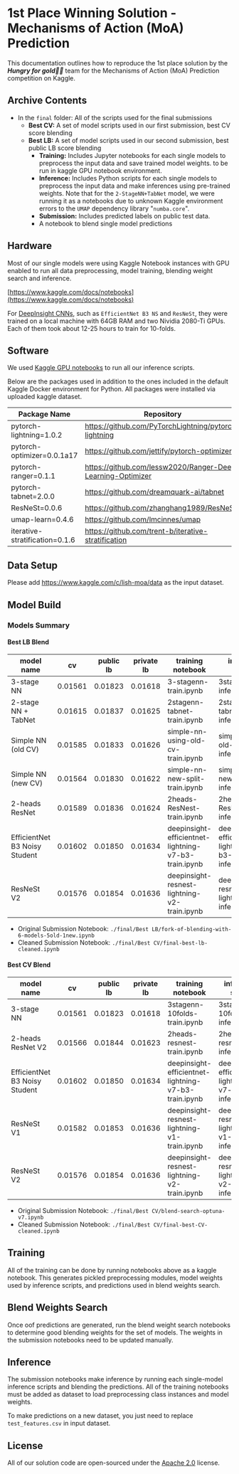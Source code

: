 # 1st Place Winning Solution - Mechanisms of Action (MoA) Prediction

This documentation outlines how to reproduce the 1st place solution by the ***Hungry for gold🥇🥇*** team for the Mechanisms of Action (MoA) Prediction competition on Kaggle.

## Archive Contents

- In the `final` folder: All of the scripts used for the final submissions
    - **Best CV:** A set of model scripts used in our first submission, best CV score blending
    - **Best LB:** A set of model scripts used in our second submission, best public LB score blending
        - **Training:** Includes Jupyter notebooks for each single models to preprocess the input data and save trained model weights. to be run in kaggle GPU notebook environment.
        - **Inference:** Includes Python scripts for each single models to preprocess the input data and make inferences using pre-trained weights. Note that for the `2-StageNN+TabNet` model, we were running it as a notebooks due to unknown Kaggle environment errors to the `UMAP` dependency library "`numba.core`".
        - **Submission:** Includes predicted labels on public test data.
        - A notebook to blend single model predictions

## Hardware

Most of our single models were using Kaggle Notebook instances with GPU enabled to run all data preprocessing, model training, blending weight search and inference.

[https://www.kaggle.com/docs/notebooks](https://www.kaggle.com/docs/notebooks)

For [DeepInsight CNNs](https://www.kaggle.com/c/lish-moa/discussion/195378), such as `EfficientNet B3 NS` and `ResNeSt`, they were trained on a local machine with 64GB RAM and two Nividia 2080-Ti GPUs. Each of them took about 12-25 hours to train for 10-folds.


## Software

We used [Kaggle GPU notebooks](https://github.com/Kaggle/docker-python/blob/master/gpu.Dockerfile) to run all our inference scripts.

Below are the packages used in addition to the ones included in the default Kaggle Docker environment for Python. All packages were installed via uploaded kaggle dataset.

| Package Name | Repository | Kaggle Dataset |
| --- |--- | --- |
| pytorch-lightning=1.0.2 | https://github.com/PyTorchLightning/pytorch-lightning|https://www.kaggle.com/markpeng/pytorch-lightning |
| pytorch-optimizer=0.0.1a17 | https://github.com/jettify/pytorch-optimizer |https://www.kaggle.com/markpeng/pytorch-optimizer |
| pytorch-ranger=0.1.1 |https://github.com/lessw2020/Ranger-Deep-Learning-Optimizer|https://www.kaggle.com/markpeng/pytorch-ranger |
| pytorch-tabnet=2.0.0 | https://github.com/dreamquark-ai/tabnet | https://www.kaggle.com/ryati131457/pytorchtabnet |
| ResNeSt=0.0.6| https://github.com/zhanghang1989/ResNeSt | https://www.kaggle.com/markpeng/resnest |
| umap-learn=0.4.6 | https://github.com/lmcinnes/umap | https://www.kaggle.com/kozistr/umaplearn|
| iterative-stratification=0.1.6 |https://github.com/trent-b/iterative-stratification |https://www.kaggle.com/yasufuminakama/iterative-stratification |


## Data Setup

Please add https://www.kaggle.com/c/lish-moa/data as the input dataset.

## Model Build

### Models Summary

#### Best LB Blend

| model name| cv | public lb | private lb | training notebook | inference script |
|-|-|-|-|-|-|
|3-stage NN|0.01561|0.01823|0.01618|3-stagenn-train.ipynb|3stage-nn-inference.py|
|2-stage NN + TabNet |0.01615|0.01837|0.01625|2stagenn-tabnet-train.ipynb|2stage-nn-tabnet-inference.ipynb|
|Simple NN (old CV)|0.01585|0.01833|0.01626|simple-nn-using-old-cv-train.ipynb|simple-nn-old-split-inference.py|
|Simple NN (new CV)|0.01564|0.01830|0.01622|simple-nn-new-split-train.ipynb|simple-nn-new-split-inference.py|
|2-heads ResNet |0.01589|0.01836|0.01624|2heads-ResNest-train.ipynb|2heads-ResNest-inference.py|
|EfficientNet B3 Noisy Student |0.01602|0.01850|0.01634|deepinsight-efficientnet-lightning-v7-b3-train.ipynb|deepinsight-efficientnet-lightning-v7-b3-inference.py|
|ResNeSt V2|0.01576|0.01854|0.01636|deepinsight-resnest-lightning-v2-train.ipynb|deepinsight-resnest-lightning-v2-inference.py |

 - Original Submission Notebook: `./final/Best LB/fork-of-blending-with-6-models-5old-1new.ipynb`
 - Cleaned Submission Notebook: `./final/Best CV/final-best-lb-cleaned.ipynb`

#### Best CV Blend

| model name| cv | public lb | private lb | training notebook | inference script |
|-|-|-|-|-|-|
|3-stage NN|0.01561|0.01823|0.01618|3stagenn-10folds-train.ipynb|3stagenn-10folds-inference.py|
|2-heads ResNet V2 |0.01566|0.01844|0.01623|2heads-resnest-train.ipynb|2heads-resnest-inference.py|
|EfficientNet B3 Noisy Student |0.01602|0.01850|0.01634|deepinsight-efficientnet-lightning-v7-b3-train.ipynb|deepinsight-efficientnet-lightning-v7-b3-inference.py|
|ResNeSt V1|0.01582|0.01853|0.01636|deepinsight-resnest-lightning-v1-train.ipynb|deepinsight-resnest-lightning-v1-inference.py|
|ResNeSt V2|0.01576|0.01854|0.01636|deepinsight-resnest-lightning-v2-train.ipynb|deepinsight-resnest-lightning-v2-inference.py|

- Original Submission Notebook: `./final/Best CV/blend-search-optuna-v7.ipynb`
- Cleaned Submission Notebook: `./final/Best CV/final-best-CV-cleaned.ipynb`

## Training

All of the training can be done by running notebooks above as a kaggle notebook. This generates pickled preprocessing modules, model weights used by inference scripts, and predictions used in blend weights search.

## Blend Weights Search

Once oof predictions are generated, run the blend weight search notebooks to determine good blending weights for the set of models. The weights in the submission notebooks need to be updated manually.

## Inference

The submission notebooks make inference by running each single-model inference scripts and blending the predictions. All of the training notebooks must be added as dataset to load preprocessing class instances and model weights.

To make predictions on a new dataset, you just need to replace `test_features.csv` in input dataset.


## License

All of our solution code are open-sourced under the [Apache 2.0](LICENSE) license.
